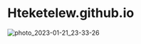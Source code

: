 # Hteketelew.github.io
![photo_2023-01-21_23-33-26](https://user-images.githubusercontent.com/122668476/214231368-7a882ccc-4bdb-46f0-8d1a-1d2458b850e9.jpg)
